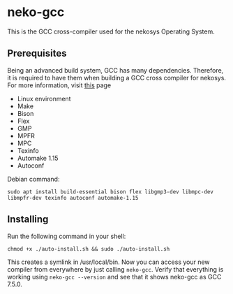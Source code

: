 # neko-gcc
This is the GCC cross-compiler used for the nekosys Operating System.

## Prerequisites
Being an advanced build system, GCC has many dependencies. Therefore, it is required to have them when building a GCC cross compiler for nekosys. For more information, visit [this](https://wiki.osdev.org/Building_GCC#Preparing_for_the_build) page

- Linux environment
- Make
- Bison
- Flex
- GMP
- MPFR
- MPC
- Texinfo
- Automake 1.15
- Autoconf

Debian command: 
```
sudo apt install build-essential bison flex libgmp3-dev libmpc-dev libmpfr-dev texinfo autoconf automake-1.15
```

## Installing
Run the following command in your shell:
```
chmod +x ./auto-install.sh && sudo ./auto-install.sh
```

This creates a symlink in /usr/local/bin. Now you can access your new compiler from everywhere by just calling `neko-gcc`. Verify that everything is working using `neko-gcc --version` and see that it shows neko-gcc as GCC 7.5.0.

